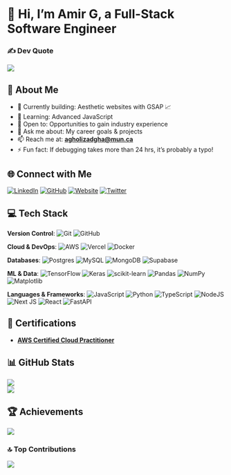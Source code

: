 # 👋 Hi, I’m Amir G, a Full-Stack Software Engineer


### ✍️ Dev Quote  
![](https://quotes-github-readme.vercel.app/api?type=horizontal&theme=gruvbox)



## 💫 About Me  
- 🔭 Currently building: Aesthetic websites with GSAP 📈  
- 🌱 Learning: Advanced JavaScript 
- 🤝 Open to: Opportunities to gain industry experience  
- 💬 Ask me about: My career goals & projects  
- 📫 Reach me at: **agholizadgha@mun.ca**  
- ⚡ Fun fact: If debugging takes more than 24 hrs, it’s probably a typo!  


## 🌐 Connect with Me  
[![LinkedIn](https://img.shields.io/badge/LinkedIn-blue)](https://www.linkedin.com/in/amirgholizad/) [![GitHub](https://img.shields.io/badge/GitHub-black)](https://www.github.com/AmirGholizad/)  [![Website](https://img.shields.io/badge/Website-green)](https://www.amirg.dev)  [![Twitter](https://img.shields.io/badge/Twitter-black)](https://x.com/JuniorJackedDev)


## 💻 Tech Stack  

**Version Control**:   ![Git](https://img.shields.io/badge/git-%23F05033.svg?style=for-the-badge&logo=git&logoColor=white) ![GitHub](https://img.shields.io/badge/github-%23121011.svg?style=for-the-badge&logo=github&logoColor=white) 

**Cloud & DevOps**:  ![AWS](https://img.shields.io/badge/AWS-%23FF9900.svg?style=for-the-badge&logo=amazon-aws&logoColor=white) ![Vercel](https://img.shields.io/badge/Vercel-black.svg?style=for-the-badge&logo=vercel&logoColor=white) ![Docker](https://img.shields.io/badge/docker-%230db7ed.svg?style=for-the-badge&logo=docker&logoColor=white)

**Databases**:  ![Postgres](https://img.shields.io/badge/postgres-%23316192.svg?style=for-the-badge&logo=postgresql&logoColor=white) ![MySQL](https://img.shields.io/badge/mysql-4479A1.svg?style=for-the-badge&logo=mysql&logoColor=white) ![MongoDB](https://img.shields.io/badge/MongoDB-%234ea94b.svg?style=for-the-badge&logo=mongodb&logoColor=white) ![Supabase](https://img.shields.io/badge/Supabase-black?style=for-the-badge&logo=supabase&logoColor=green)

**ML & Data**:   ![TensorFlow](https://img.shields.io/badge/TensorFlow-%23FF6F00.svg?style=for-the-badge&logo=TensorFlow&logoColor=white) ![Keras](https://img.shields.io/badge/Keras-%23D00000.svg?style=for-the-badge&logo=Keras&logoColor=white) ![scikit-learn](https://img.shields.io/badge/scikit--learn-%23F7931E.svg?style=for-the-badge&logo=scikit-learn&logoColor=white) ![Pandas](https://img.shields.io/badge/pandas-%23150458.svg?style=for-the-badge&logo=pandas&logoColor=white) ![NumPy](https://img.shields.io/badge/numpy-%23013243.svg?style=for-the-badge&logo=numpy&logoColor=white) ![Matplotlib](https://img.shields.io/badge/Matplotlib-%23ffffff.svg?style=for-the-badge&logo=Matplotlib&logoColor=black) 

**Languages & Frameworks**:  ![JavaScript](https://img.shields.io/badge/javascript-%23323330.svg?style=for-the-badge&logo=javascript&logoColor=%23F7DF1E) ![Python](https://img.shields.io/badge/python-3670A0?style=for-the-badge&logo=python&logoColor=ffdd54) ![TypeScript](https://img.shields.io/badge/typescript-%23007ACC.svg?style=for-the-badge&logo=typescript&logoColor=white) ![NodeJS](https://img.shields.io/badge/node.js-6DA55F?style=for-the-badge&logo=node.js&logoColor=white) ![Next JS](https://img.shields.io/badge/Next-black?style=for-the-badge&logo=next.js&logoColor=white) ![React](https://img.shields.io/badge/react-%2320232a.svg?style=for-the-badge&logo=react&logoColor=%2361DAFB) ![FastAPI](https://img.shields.io/badge/FastAPI-005571?style=for-the-badge&logo=fastapi)  

## 🌟 Certifications  
- [**AWS Certified Cloud Practitioner**](https://www.credly.com/badges/6d3d2ced-9b76-43b9-9b17-010351233132/linked_in_profile)

## 📊 GitHub Stats
![](https://github-readme-stats.vercel.app/api/top-langs/?username=amirgholizad&theme=calm&hide_border=false&layout=donut&hide=jupyter%20notebook)  
![](https://github-readme-streak-stats.herokuapp.com/?user=amirgholizad&theme=calm&hide_border=false)  


## 🏆 Achievements  
![](https://github-profile-trophy.vercel.app/?username=amirgholizad&theme=gruvbox&margin-w=4)  

### 🔝 Top Contributions  
![](https://github-contributor-stats.vercel.app/api?username=amirgholizad&limit=5&theme=gruvbox&combine_all_yearly_contributions=true)  

